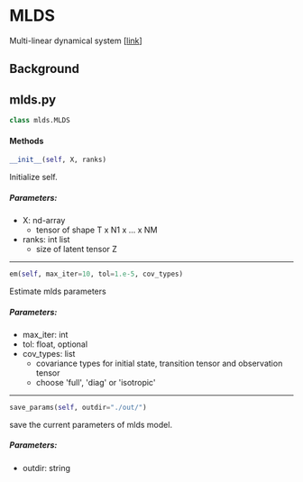 # MLDS
Multi-linear dynamical system
\[[link](http://www.cs.cmu.edu/~leili/mlds/index.html)\]

## Background


## mlds.py
```python
class mlds.MLDS
```

#### Methods

```python
__init__(self, X, ranks)
```

Initialize self.
##### Parameters:
  * X: nd-array
    * tensor of shape T x N1 x ... x NM
  * ranks: int list
    * size of latent tensor Z

---
```python
em(self, max_iter=10, tol=1.e-5, cov_types)
```

Estimate mlds parameters
##### Parameters:
  * max_iter: int
  * tol: float, optional
  * cov_types: list
    * covariance types for initial state, transition tensor and observation tensor
    * choose 'full', 'diag' or 'isotropic'

---
```python
save_params(self, outdir="./out/")
```

save the current parameters of mlds model.
##### Parameters:
  * outdir: string
